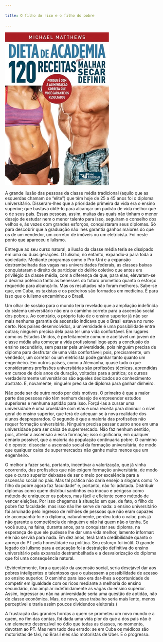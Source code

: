 ```yaml
---

title: O filho do rico e o filho do pobre

---
```


![](/media/diet.jpg)

A grande ilusão das pessoas da classe média tradicional (aquilo que as esquerdas chamam de “elite”) que têm hoje de 25 a 45 anos foi o diploma universitário. Disseram-lhes que a prioridade primeira da vida era o ensino superior; que bastava obtê-lo para alcançar um padrão de vida melhor que o de seus pais. Essas pessoas, assim, muitas das quais não tinham o menor desejo de estudar nem o menor talento para isso, seguiram o conselho dos velhos e, às vezes com grandes esforços, conquistaram seus diplomas. Só para descobrir que a graduação não lhes garantia ganhos maiores do que os de um vendedor, um corretor de imóveis ou um eletricista. Foi neste ponto que apareceu o lulismo.

Entregue ao seu curso natural, a ilusão da classe média teria se dissipado em uma ou duas gerações. O lulismo, no entanto, expandiu-a para toda a sociedade. Mediante programas como o Pro-Uni e a expansão destrambelhada das vagas nas universidades federais, as classes baixas conquistaram o direito de participar do delírio coletivo que antes era privilégio da classe média, com a diferença de que, para elas, elevaram-se à décima potência tanto as benesses do futuro prometido quanto o esforço requerido para alcançá-lo. Mas os resultados não foram melhores. Sabe-se que, em Cuba, os taxistas e os pedreiros são formados em medicina. É para isso que o lulismo encaminhou o Brasil.

Um olhar de soslaio para o mundo teria revelado que a ampliação indefinida do sistema universitário não era o caminho correto para a ascensão social dos pobres. Ao contrário, o próprio fato de o ensino superior já não ser mais nenhuma garantia de ascensão indicava que o Brasil estava no rumo certo. Nos países desenvolvidos, a universidade é uma possibilidade entre outras; ninguém precisa dela para ter uma vida confortável. Em lugares como os Estados Unidos, é perfeitamente comum e aceitável um jovem de classe média alta começar a vida profissional logo após a conclusão do ensino secundário, sem passar pela universidade, pois ninguém precisa de diploma para desfrutar de uma vida confortável; pois, precisamente, um vendedor, um corretor ou um eletricista pode ganhar tanto quanto um engenheiro. Em outros países, como a Alemanha, quase tudo o que consideramos profissões universitárias são profissões técnicas, aprendidas em cursos de dois anos de duração, voltados para a prática; os cursos verdadeiramente universitários são aqueles dedicados ao conhecimento abstrato. E, novamente, ninguém precisa de diploma para ganhar dinheiro.

Não pode ser de outro modo por dois motivos. O primeiro é que a maior parte das pessoas não têm nenhum desejo de empreender estudos superiores e nenhuma aptidão para isso. Forçá-las a cursar uma universidade é uma crueldade com elas e uma receita para diminuir o nível geral do ensino superior, que terá de adequar-se à nova realidade dos alunos despreparados. O segundo é que a maioria das profissões não requer formação universitária. Ninguém precisa passar quatro anos em uma universidade para ser caixa de supermercado. Não faz nenhum sentido, pois, atrelar a ascensão a essa formação; isso significaria, em qualquer cenário possível, que a maioria da população continuaria pobre. O caminho é o oposto: dissociar a ascensão social da formação universitária, de modo que qualquer caixa de supermercados não ganhe muito menos que um engenheiro.

O melhor a fazer seria, portanto, incentivar a valorização, que já vinha ocorrendo, das profissões que não exigem formação universitária, de modo que o curso superior deixasse de ser o meio por excelência para a ascensão social no país. Mas tal prática não daria ensejo a slogans como “o filho do pobre agora faz faculdade” e, portanto, não foi adotada. Distribuir diplomas como quem distribui santinhos era inócuo e perigoso como método de enriquecer os pobres, mas fácil e eficiente como método de vencer eleições. Por isso chegamos à situação em que, de fato, o filho do pobre faz faculdade, mas isso não lhe serve de nada: o ensino universitário foi arruinado pelo ingresso de milhões de pessoas que não eram capazes de acompanhá-lo e o diploma, naturalmente, perdeu todo o valor, pois já não garante a competência de ninguém e não há quem não o tenha. Se você suou, na faina, durante anos, para conquistar seu diploma, na esperança de que ele pudesse lhe dar uma vida melhor, lamento informar: ele não servirá para nada. Em dez anos, terá tanta credibilidade quanto o apreço do PT pela honestidade na política. Seu esforço foi inútil. O grande legado do lulismo para a educação foi a destruição definitiva do ensino universitário pela expansão destrambelhada e a desvalorização do diploma que foi uma consequência natural.

\(Evidentemente, fora a questão da ascensão social, seria desejável dar aos pobres inteligentes e talentosos que o quisessem a possibilidade de acesso ao ensino superior. O caminho para isso era dar-lhes a oportunidade de competir em igualdade com os ricos mediante a melhoria do ensino secundário, não ampliar indefinidamente as vagas do ensino superior. Assim, ingressar ou não na universidade seria uma questão de aptidão, não de classe econômica. Mas, de novo, esse trabalho seria mais lento, menos perceptível e traria assim poucos dividendos eleitorais.)

A frustração das grandes hordas a quem se prometeu um novo mundo e a quem, no fim das contas, foi dada uma vida pior do que a dos pais não é um elemento desprezível no ódio que todas as classes, no momento, devotam ao PT. Mas nem tudo deu errado: se em Cuba os médicos são motoristas de táxi, no Brasil eles são motoristas de Uber. É o progresso.
